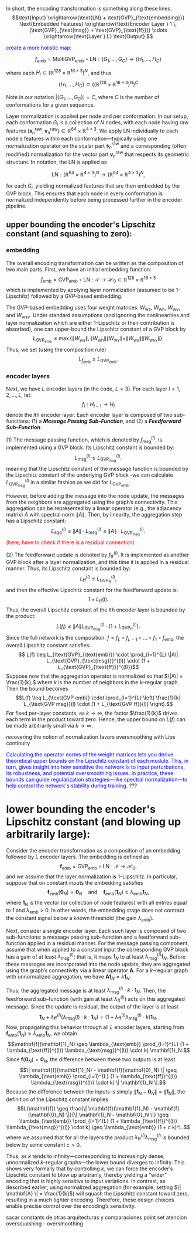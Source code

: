 In short, the encoding transformation is something along these lines:
$$\text{Input} \xrightarrow{\text{LN} + \text{GVP}_{\text{embedding}}} \text{Embedded Features} \xrightarrow{\text{Encoder Layer } 1 \, (\text{GVP}_{\text{msg}} + \text{GVP}_{\text{ff}})} \cdots \xrightarrow{\text{Layer } L} \text{Output}
$$


<span style="color: blue;">create a more holistic map: </span>

$$ f_{\text{emb}} = \text{MultiGVP}_{\text{emb}} \circ \text{LN}: \{G_1, \dots, G_C\} \to \{H_1, \dots, H_C\} $$

where each $H_i \subset \left( \mathbb{R}^{128} \times \mathbb{R}^{16 \times 3} \right)^N$, and thus $$ \{H_1, \dots, H_C\} \subset \left( \left( \mathbb{R}^{128} \times \mathbb{R}^{16 \times 3} \right)^N \right)^C$$


Note in our notation $| \{G_1, \dots, G_C\}| = C$, where $C$ is the number of conformations for a given sequence. 


Layer normalization is applied per node and per conformation. In our setup, each conformation $G_i$ is a collection of $N$ nodes, with each node having raw features $(\mathbf{s}_n^{\text{raw}}, \mathbf{v}_n^{\text{raw}}) \in \mathbb{R}^{64} \times \mathbb{R}^{4 \times 3}$. We apply LN individually to each node's features within each conformation—typically using one normalization operator on the scalar part $\mathbf{s}_n^{\text{raw}}$ and a corresponding (often modified) normalization for the vector part $\mathbf{v}_n^{\text{raw}}$ that respects its geometric structure. In notation, the LN is applied as  

$$\text{LN}: (\mathbb{R}^{64} \times \mathbb{R}^{4 \times 3})^N \to (\mathbb{R}^{64} \times \mathbb{R}^{4 \times 3})^N,$$

for each $G_i$, yielding normalized features that are then embedded by the GVP block. This ensures that each node in every conformation is normalized independently before being processed further in the encoder pipeline.




## upper bounding the encoder's Lipschitz constant (and squashing to zero):
### **embedding**
The overall encoding transformation can be written as the composition of two main parts. First, we have an initial embedding function:
$$ f_{\text{emb}} = \text{GVP}_{\text{emb}} \circ \text{LN}: \mathcal{X} \to \mathcal{H_0} \subset \mathbb{R}^{128} \times \mathbb{R}^{16 \times 3} $$
which is implemented by applying layer normalization (assumed to be 1–Lipschitz) followed by a GVP-based embedding. 

The GVP-based embedding uses four weight matrices: $W_{\text{ws}}$, $W_{\text{wh}}$, $W_{\text{wv}}$, and $W_{\text{wsv}}$. Under standard assumptions (and ignoring the nonlinearities and layer normalization which are either 1–Lipschitz or their contribution is absorbed), one can upper-bound the Lipschitz constant of a GVP block by
$$L_{\text{GVP}_{\text{emb}}} \leq \max \left\{ \|W_{\text{ws}}\|, \|W_{\text{wh}}\|\|W_{\text{wv}}\| + \|W_{\text{ws}}\|\|W_{\text{wsv}}\| \right\}.$$
Thus, we set (using the composition rule)
$$L_{f_{\text{emb}}} \leq L_{\text{GVP}_{\text{emb}}}.$$
### **encoder layers** 
Next, we have $L$ encoder layers (in the code, $L=3$). For each layer $l=1,2,\ldots,L$, let:
$$ f_l: H_{l-1} \to H_l $$
denote the $l$th encoder layer. Each encoder layer is composed of two sub-functions: (1) a ***Message Passing Sub–Function***, and (2) a ***Feedforward Sub–Function***. 

(1) The message passing function, which is denoted by $f_{\text{msg}}^{(l)}$, is implemented using a GVP block. Its Lipschitz constant is bounded by:
$$ L_{\text{msg}}^{(l)} \leq L_{\text{GVP}_{\text{msg}}}^{(l)}. $$
meaning that the Lipschitz constant of the message function is bounded by the Lipschitz constant of the underlying GVP block -we can calculate $L_{\text{GVP}_{\text{msg}}}^{(l)}$ in a similar fashion as we did for $L_{\text{GVP}_{\text{emb}}}$.

However, before adding the message into the node update, the messages from the neighbors are aggregated using the graph’s connectivity. This aggregation can be represented by a linear operator (e.g., the adjacency matrix) $A$ with spectral norm $\|A\|$. Then, by linearity, the aggregation step has a Lipschitz constant:
$$ L_{\text{agg}}^{(l)} \leq \|A\| \cdot L_{\text{msg}}^{(l)} \leq \|A\| \cdot L_{\text{GVP}_{\text{msg}}}^{(l)}. $$
<span style="color: red;">(here, have to check if there is a residual connection) </span>

(2) The feedforward update is denoted by $f_{\text{ff}}^{(l)}$. It is implemented as another GVP block after a layer normalization, and this time it is applied in a residual manner. Thus, its Lipschitz constant is bounded by:
$$ L_{\text{ff}}^{(l)} \leq L_{\text{GVP}_{\text{ff}}}^{(l)}, $$
and then the effective Lipschitz constant for the feedforward update is:
$$ 1 + L_{\text{ff}}(l). $$
Thus, the overall Lipschitz constant of the $l$th encoder layer is bounded by the product:
$$ L(f_l) \leq \|A\| L_{\text{GVP}_{\text{msg}}}^{(l)} \cdot (1 + L_{\text{GVP}_{\text{ff}}}^{(l)}). $$
Since the full network is the composition: $f = f_L \circ f_{L-1} \circ \dots \circ f_1 \circ f_{\text{emb}},$ the overall Lipschitz constant satisfies:
$$ L(f) \leq L_{\text{GVP}_{\text{emb}}} \cdot \prod_{l=1}^{L} \|A\| L_{\text{GVP}_{\text{msg}}}^{(l)} \cdot (1 + L_{\text{GVP}_{\text{ff}}}^{(l)})$$
Suppose now that the aggregation operator is normalized so that  $\|A\| = \frac{1}{k},$ where $k$ is the number of neighbors in the $k$–regular graph. Then the bound becomes  
$$L(f) \leq L_{\text{GVP emb}} \cdot \prod_{l=1}^{L} \left( \frac{1}{k} L_{\text{GVP msg}}(l) \cdot (1 + L_{\text{GVP ff}}(l)) \right).$$
For fixed per–layer constants, as $k \to \infty$, the factor $\frac{1}{k}$ drives each term in the product toward zero. Hence, the upper bound on $L(f)$ can be made arbitrarily small via $k \to \infty$.  

recovering the notion of normalization favors oversmoothing with Lips continuity 


<span style="color: blue;">Calculating the operator norms of the weight matrices lets you derive theoretical upper bounds on the Lipschitz constant of each module. This, in turn, gives insight into how sensitive the network is to input perturbations, its robustness, and potential oversmoothing issues. In practice, these bounds can guide regularization strategies—like spectral normalization—to help control the network's stability during training. </span>???

# lower bounding the encoder's Lipschitz constant (and blowing up arbitrarily large):

Consider the encoder transformation as a composition of an embedding followed by $L$ encoder layers. The embedding is defined as  
$$\mathbf{f}_{\text{emb}} = \text{GVP}_{\text{emb}} \circ \text{LN}: \mathcal{X} \to \mathcal{H}_0,$$
and we assume that the layer normalization is 1–Lipschitz. In particular, suppose that on constant inputs the embedding satisfies  
$$\mathbf{f}_{\text{emb}}(\mathbf{0}_N) = \mathbf{0}_N \quad \text{and} \quad \mathbf{f}_{\text{emb}}(\mathbf{1}_N) \geq \lambda_{\text{emb}} \mathbf{1}_N,$$
where $\mathbf{1}_N$ is the vector (or collection of node features) with all entries equal to 1 and $\lambda_{\text{emb}} > 0$.  In other words, the embedding stage does not contract the constant signal below a known threshold (the gain $\lambda_{\text{emb}}$).

Next, consider a single encoder layer. Each such layer is composed of two sub-functions: a message passing sub–function and a feedforward sub–function applied in a residual manner. For the message passing component, assume that when applied to a constant input the corresponding GVP block has a gain of at least $\lambda_{\text{msg}}^{(l)}$; that is, it maps $\mathbf{1}_N$ to at least $\lambda_{\text{msg}}^{(l)} \mathbf{1}_N$. Before these messages are incorporated into the node update, they are aggregated using the graph’s connectivity via a linear operator $\mathbf{A}$. For a $k$–regular graph with unnormalized aggregation, we have  $\mathbf{A} \mathbf{1}_N = k \mathbf{1}_N.$  

Thus, the aggregated message is at least $\lambda_{\text{msg}}^{(l)} \cdot k \cdot \mathbf{1}_N$. Then, the feedforward sub–function (with gain at least $\lambda_{\text{ff}}^{(l)}$) acts on this aggregated message. Since the update is residual, the output of the layer is at least  $$\mathbf{1}_N + \lambda_{\text{ff}}^{(l)} (\lambda_{\text{msg}}(l) \cdot k \cdot\mathbf{1}_N) = (1 + \lambda_{\text{ff}}^{(l)} \lambda_{\text{msg}}^{(l)} \cdot  k) \mathbf{1}_N.$$
Now, propagating this behavior through all $L$ encoder layers, starting from  
$\mathbf{f}_{\text{emb}}(\mathbf{1}_N) \geq \lambda_{\text{emb}} \mathbf{1}_N,$ we obtain  
$$\mathbf{f}(\mathbf{1}_N) \geq \lambda_{\text{emb}} \prod_{l=1}^{L} (1 + \lambda_{\text{ff}}^{(l)} \lambda_{\text{msg}}^{(l)} \cdot k) \mathbf{1}_N.$$
Since $\mathbf{f}(\mathbf{0}_N) = \mathbf{0}_N$, the difference between these two outputs is at least  
$$\| \mathbf{f}(\mathbf{1}_N) - \mathbf{f}(\mathbf{0}_N) \| \geq \lambda_{\text{emb}} \prod_{l=1}^{L} (1 + \lambda_{\text{ff}}^{(l)} \lambda_{\text{msg}}^{(l)} \cdot k) \| \mathbf{1}_N \|.$$
Because the difference between the inputs is simply $\| \mathbf{1}_N - \mathbf{0}_N \| = \| \mathbf{1}_N \|$, the definition of the Lipschitz constant implies  $$L(\mathbf{f}) \geq \frac{\| \mathbf{f}(\mathbf{1}_N) - \mathbf{f}(\mathbf{0}_N) \|}{\| \mathbf{1}_N - \mathbf{0}_N \|} \geq \lambda_{\text{emb}} \prod_{l=1}^{L} (1 + \lambda_{\text{ff}}^{(l)} \lambda_{\text{msg}}^{(l)} \cdot k) \geq \lambda_{\text{emb}} (1 + c k)^L.$$where we assumed that for all the layers the product $\lambda_{\text{ff}}^{(l)} \lambda_{\text{msg}}^{(l)}$ is bounded below by some constant $c > 0$. 



Thus, as $k$ tends to infinity—corresponding to increasingly dense, unnormalized $k$–regular graphs—the lower bound diverges to infinity. This shows very formally that by controlling $k$, we can force the encoder’s Lipschitz constant to blow up arbitrarily, thereby yielding a “wider” encoding that is highly sensitive to input variations. In contrast, as described earlier, using normalized aggregation (for example, setting $\| \mathbf{A} \| = \frac{1}{k}$) will squash the Lipschitz constant toward zero, resulting in a much tighter encoding. Therefore, these design choices enable precise control over the encoding’s sensitivity.



sacar constants de otras arquitecturas  y comparaciones point set
atencion 
oversquashing - oversmoothing 
